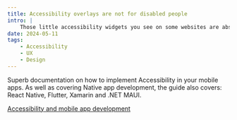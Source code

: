 ```yaml
---
title: Accessibility overlays are not for disabled people
intro: |
    Those little accessibility widgets you see on some websites are absolutely not for who you think they are.
date: 2024-05-11
tags:
    - Accessibility
    - UX
    - Design
---
```


Superb documentation on how to implement Accessibility in your mobile apps. As well as covering Native app development, the guide also covers: React Native, Flutter, Xamarin and .NET MAUI.

[Accessibility and mobile app development](https://appt.org/en/docs)